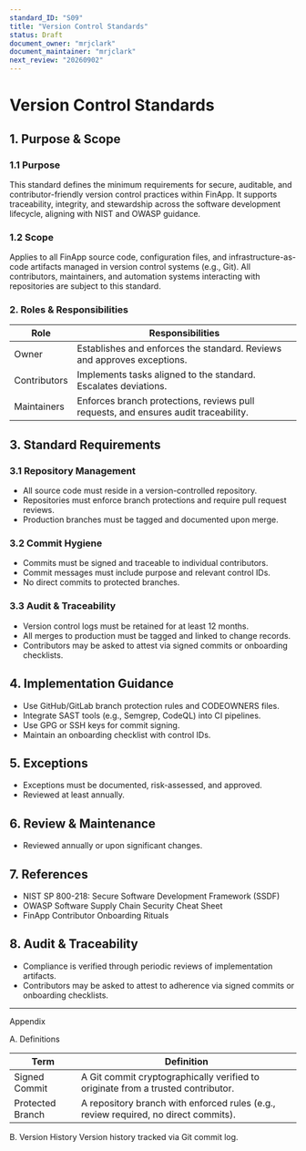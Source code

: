 ```yaml
---
standard_ID: "S09"
title: "Version Control Standards"
status: Draft
document_owner: "mrjclark"
document_maintainer: "mrjclark"
next_review: "20260902"
---
```


# Version Control Standards

## 1. Purpose & Scope

### 1.1 Purpose
This standard defines the minimum requirements for secure, auditable, and contributor-friendly version control practices within FinApp. It supports traceability, integrity, and stewardship across the software development lifecycle, aligning with NIST and OWASP guidance.

### 1.2 Scope
Applies to all FinApp source code, configuration files, and infrastructure-as-code artifacts managed in version control systems (e.g., Git). All contributors, maintainers, and automation systems interacting with repositories are subject to this standard.

### 2. Roles & Responsibilities

| Role | Responsibilities |
|------|------------------|
| Owner | Establishes and enforces the standard. Reviews and approves exceptions. |
| Contributors | Implements tasks aligned to the standard. Escalates deviations. |
| Maintainers | Enforces branch protections, reviews pull requests, and ensures audit traceability. |

## 3. Standard Requirements

### 3.1 Repository Management
- All source code must reside in a version-controlled repository.
- Repositories must enforce branch protections and require pull request reviews.
- Production branches must be tagged and documented upon merge.

### 3.2 Commit Hygiene
- Commits must be signed and traceable to individual contributors.
- Commit messages must include purpose and relevant control IDs.
- No direct commits to protected branches.

### 3.3 Audit & Traceability
- Version control logs must be retained for at least 12 months.
- All merges to production must be tagged and linked to change records.
- Contributors may be asked to attest via signed commits or onboarding checklists.

## 4. Implementation Guidance
- Use GitHub/GitLab branch protection rules and CODEOWNERS files.
- Integrate SAST tools (e.g., Semgrep, CodeQL) into CI pipelines.
- Use GPG or SSH keys for commit signing.
- Maintain an onboarding checklist with control IDs.

## 5. Exceptions
- Exceptions must be documented, risk-assessed, and approved.
- Reviewed at least annually.

## 6. Review & Maintenance
* Reviewed annually or upon significant changes.

## 7. References
- NIST SP 800-218: Secure Software Development Framework (SSDF)
- OWASP Software Supply Chain Security Cheat Sheet
- FinApp Contributor Onboarding Rituals

## 8. Audit & Traceability
- Compliance is verified through periodic reviews of implementation artifacts.
- Contributors may be asked to attest to adherence via signed commits or onboarding checklists.

---

Appendix

A. Definitions

| Term | Definition |
|------|------------|
| Signed Commit | A Git commit cryptographically verified to originate from a trusted contributor. |
| Protected Branch | A repository branch with enforced rules (e.g., review required, no direct commits). |

B. Version History
Version history tracked via Git commit log.
